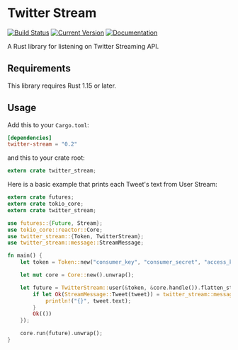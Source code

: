 # Twitter Stream

[![Build Status](https://travis-ci.org/dmizuk/twitter-stream-rs.svg?branch=master)](https://travis-ci.org/dmizuk/twitter-stream-rs/)
[![Current Version](https://img.shields.io/crates/v/twitter-stream.svg)](https://crates.io/crates/twitter-stream)
[![Documentation](https://docs.rs/twitter-stream/badge.svg)](https://docs.rs/twitter-stream/)

A Rust library for listening on Twitter Streaming API.

## Requirements

This library requires Rust 1.15 or later.

## Usage

Add this to your `Cargo.toml`:

```toml
[dependencies]
twitter-stream = "0.2"
```

and this to your crate root:

```rust
extern crate twitter_stream;
```

Here is a basic example that prints each Tweet's text from User Stream:

```rust
extern crate futures;
extern crate tokio_core;
extern crate twitter_stream;

use futures::{Future, Stream};
use tokio_core::reactor::Core;
use twitter_stream::{Token, TwitterStream};
use twitter_stream::message::StreamMessage;

fn main() {
    let token = Token::new("consumer_key", "consumer_secret", "access_key", "access_secret");

    let mut core = Core::new().unwrap();

    let future = TwitterStream::user(&token, &core.handle()).flatten_stream().for_each(|json| {
        if let Ok(StreamMessage::Tweet(tweet)) = twitter_stream::message::parse(&json) {
            println!("{}", tweet.text);
        }
        Ok(())
    });

    core.run(future).unwrap();
}
```
